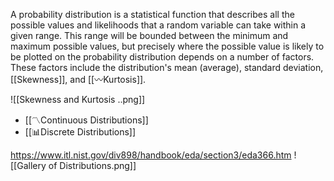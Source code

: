 A probability distribution is a statistical function that describes all the possible values and likelihoods that a random variable can take within a given range. This range will be bounded between the minimum and maximum possible values, but precisely where the possible value is likely to be plotted on the probability distribution depends on a number of factors. These factors include the distribution's mean (average), standard deviation, [[Skewness]], and [[〰️Kurtosis]].

![[Skewness and Kurtosis ..png]]

- [[〽Continuous Distributions]] 
- [[📊Discrete Distributions]]


https://www.itl.nist.gov/div898/handbook/eda/section3/eda366.htm
![[Gallery of Distributions.png]]
